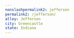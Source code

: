 ```yaml
---
﻿nonslashpermalink2: jefferson
permalink2: /jefferson/
alley: Jefferson
city: Greencastle
state: Indiana
---
```

